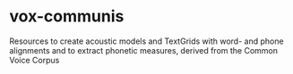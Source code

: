 # vox-communis
Resources to create acoustic models and TextGrids with word- and phone alignments and to extract phonetic measures, derived from the Common Voice Corpus 
